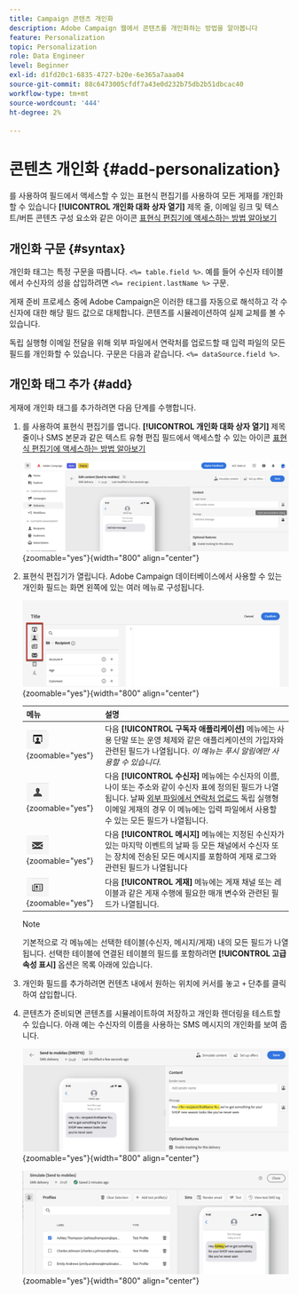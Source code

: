```yaml
---
title: Campaign 콘텐츠 개인화
description: Adobe Campaign 웹에서 콘텐츠를 개인화하는 방법을 알아봅니다
feature: Personalization
topic: Personalization
role: Data Engineer
level: Beginner
exl-id: d1fd20c1-6835-4727-b20e-6e365a7aaa04
source-git-commit: 88c6473005cfdf7a43e0d232b75db2b51dbcac40
workflow-type: tm+mt
source-wordcount: '444'
ht-degree: 2%

---
```



# 콘텐츠 개인화 {#add-personalization}

를 사용하여 필드에서 액세스할 수 있는 표현식 편집기를 사용하여 모든 게재를 개인화할 수 있습니다 **[!UICONTROL 개인화 대화 상자 열기]** 제목 줄, 이메일 링크 및 텍스트/버튼 콘텐츠 구성 요소와 같은 아이콘 [표현식 편집기에 액세스하는 방법 알아보기](gs-personalization.md/#access)

## 개인화 구문 {#syntax}

개인화 태그는 특정 구문을 따릅니다. `<%= table.field %>`. 예를 들어 수신자 테이블에서 수신자의 성을 삽입하려면 `<%= recipient.lastName %>` 구문.

게재 준비 프로세스 중에 Adobe Campaign은 이러한 태그를 자동으로 해석하고 각 수신자에 대한 해당 필드 값으로 대체합니다. 콘텐츠를 시뮬레이션하여 실제 교체를 볼 수 있습니다.

독립 실행형 이메일 전달을 위해 외부 파일에서 연락처를 업로드할 때 입력 파일의 모든 필드를 개인화할 수 있습니다. 구문은 다음과 같습니다. `<%= dataSource.field %>`.

## 개인화 태그 추가 {#add}

게재에 개인화 태그를 추가하려면 다음 단계를 수행합니다.

1. 를 사용하여 표현식 편집기를 엽니다. **[!UICONTROL 개인화 대화 상자 열기]** 제목 줄이나 SMS 본문과 같은 텍스트 유형 편집 필드에서 액세스할 수 있는 아이콘 [표현식 편집기에 액세스하는 방법 알아보기](gs-personalization.md/#access)

   ![](assets/perso-access.png){zoomable=&quot;yes&quot;}{width="800" align="center"}

1. 표현식 편집기가 열립니다. Adobe Campaign 데이터베이스에서 사용할 수 있는 개인화 필드는 화면 왼쪽에 있는 여러 메뉴로 구성됩니다.

   ![](assets/perso-insert-field.png){zoomable=&quot;yes&quot;}{width="800" align="center"}

   | 메뉴 | 설명 |
   |-----|------------|
   | ![](assets/do-not-localize/perso-subscribers-menu.png){zoomable=&quot;yes&quot;} | 다음 **[!UICONTROL 구독자 애플리케이션]** 메뉴에는 사용 단말 또는 운영 체제와 같은 애플리케이션의 가입자와 관련된 필드가 나열됩니다. *이 메뉴는 푸시 알림에만 사용할 수 있습니다.* |
   | ![](assets/do-not-localize/perso-recipients-menu.png){zoomable=&quot;yes&quot;} | 다음 **[!UICONTROL 수신자]** 메뉴에는 수신자의 이름, 나이 또는 주소와 같이 수신자 표에 정의된 필드가 나열됩니다. 날짜 [외부 파일에서 연락처 업로드](../audience/file-audience.md) 독립 실행형 이메일 게재의 경우 이 메뉴에는 입력 파일에서 사용할 수 있는 모든 필드가 나열됩니다. |
   | ![](assets/do-not-localize/perso-message-menu.png){zoomable=&quot;yes&quot;} | 다음 **[!UICONTROL 메시지]** 메뉴에는 지정된 수신자가 있는 마지막 이벤트의 날짜 등 모든 채널에서 수신자 또는 장치에 전송된 모든 메시지를 포함하여 게재 로그와 관련된 필드가 나열됩니다 |
   | ![](assets/do-not-localize/perso-delivery-menu.png){zoomable=&quot;yes&quot;} | 다음 **[!UICONTROL 게재]** 메뉴에는 게재 채널 또는 레이블과 같은 게재 수행에 필요한 매개 변수와 관련된 필드가 나열됩니다. |

   >[!NOTE]
   >
   >기본적으로 각 메뉴에는 선택한 테이블(수신자, 메시지/게재) 내의 모든 필드가 나열됩니다. 선택한 테이블에 연결된 테이블의 필드를 포함하려면 **[!UICONTROL 고급 속성 표시]** 옵션은 목록 아래에 있습니다.

1. 개인화 필드를 추가하려면 컨텐츠 내에서 원하는 위치에 커서를 놓고 `+` 단추를 클릭하여 삽입합니다.

1. 콘텐츠가 준비되면 콘텐츠를 시뮬레이트하여 저장하고 개인화 렌더링을 테스트할 수 있습니다. 아래 예는 수신자의 이름을 사용하는 SMS 메시지의 개인화를 보여 줍니다.

   ![](assets/perso-preview1.png){zoomable=&quot;yes&quot;}{width="800" align="center"}

   ![](assets/perso-preview2.png){zoomable=&quot;yes&quot;}{width="800" align="center"}
